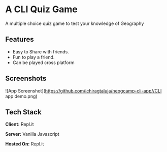 
# A CLI Quiz Game

A multiple choice quiz game to test your knowledge of Geography




## Features

- Easy to Share with friends.
- Fun to play a friend.
- Can be played cross platform


## Screenshots

![App Screenshot](https://github.com/ichiragtaluja/neogcamp-cli-app//CLI app demo.png)


## Tech Stack

**Client:** Repl.it 

**Server:** Vanilla Javascript

**Hosted On:**  Repl.it

